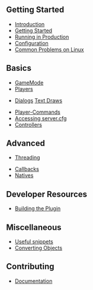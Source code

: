 Getting Started
---------------
- [Introduction](introduction)
- [Getting Started](getting-started)
- [Running in Production](running-in-production)
- [Configuration](configuration)
- [Common Problems on Linux](common-problems-on-linux)

Basics
------
- [GameMode](gamemode)
- [Players](players)
<!-- [Timers](timers) [TODO] -->
<!-- [NPCs](npcs) [TODO] -->
<!-- [Vehicles](vehicles) [TODO] -->
<!-- [Actors](actors) [TODO] -->
- [Dialogs](dialogs)
[Text Draws](textdraws)
<!-- [Menus](menus) [TODO] -->
<!-- [Gang Zones](gangzones) [TODO] -->
<!-- [TextLabels](text-labels) [TODO] -->
<!-- [Objects](objects) [TODO] -->
- [Player-Commands](player-commands)
- [Accessing server.cfg](accessing-server.cfg)
- [Controllers](controllers)
<!-- [Services](services) [TODO] -->

Advanced
--------

- [Threading](threading)
<!-- [Interacting with Plugins](interacting-with-plugins) [TODO] -->
- [Callbacks](callbacks)<!-- (TODO: Move to interacting-with-plugins) -->
- [Natives](natives)<!-- (TODO: Move to interacting-with-plugins) -->
<!-- [Extensions](extensions) -->

Developer Resources
-------------------
- [Building the Plugin](building-the-plugin)

Miscellaneous 
-------------
- [Useful snippets](useful-snippets)
- [Converting Objects](converting-objects)

Contributing
------------
- [Documentation](documentation)
